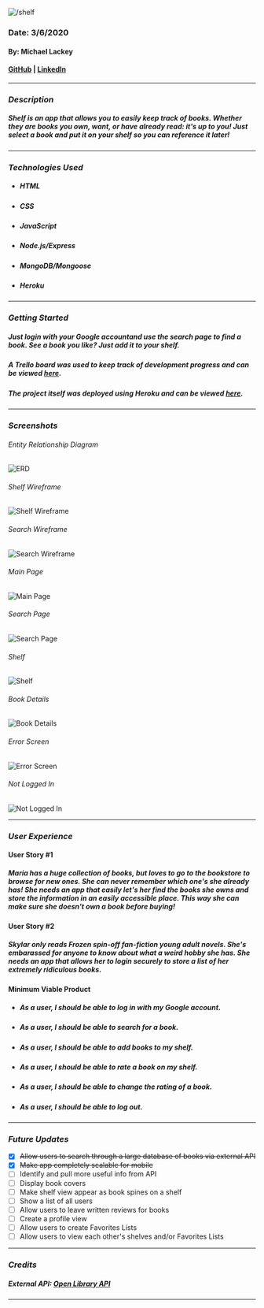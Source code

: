 ![/shelf](public/images/logo.png)

### Date: 3/6/2020

#### By: Michael Lackey
#### [GitHub](https://github.com/mlackey9601) | [LinkedIn](https://www.linkedin.com/in/michaelglackey/)
***

### ***Description***

##### Shelf is an app that allows you to easily keep track of books.  Whether they are books you own, want, or have already read: it's up to you! Just select a book and put it on your shelf so you can reference it later! 
***

### ***Technologies Used***

* ##### HTML
* ##### CSS
* ##### JavaScript
* ##### Node.js/Express
* ##### MongoDB/Mongoose
* ##### Heroku
***

### ***Getting Started***

##### Just login with your Google accountand use the search page to find a book.  See a book you like? Just add it to your shelf.
##### A Trello board was used to keep track of development progress and can be viewed [here](https://trello.com/b/pp3ws0GX/shelf).
##### The project itself was deployed using Heroku and can be viewed [here](https://shelftastic.herokuapp.com/).
***

### ***Screenshots***

###### Entity Relationship Diagram
![ERD](public/images/concept/ERD.png)

###### Shelf Wireframe
![Shelf Wireframe](public/images/concept/wireframe-shelf.png)

###### Search Wireframe
![Search Wireframe](public/images/concept/wireframe-search.png)

###### Main Page
![Main Page](public/images/screenshots/main-page.png)

###### Search Page
![Search Page](public/images/screenshots/search-page.png)

###### Shelf
![Shelf](public/images/screenshots/shelf-page.png)

###### Book Details
![Book Details](public/images/screenshots/book-page.png)

###### Error Screen
![Error Screen](public/images/screenshots/error-page.png)

###### Not Logged In
![Not Logged In](public/images/screenshots/login-page.png)
***

### ***User Experience***

#### User Story #1
##### Maria has a huge collection of books, but loves to go to the bookstore to browse for new ones.  She can never remember which one's she already has! She needs an app that easily let's her find the books she owns and store the information in an easily accessible place.  This way she can make sure she doesn't own a book before buying!
#### User Story #2
##### Skylar only reads Frozen spin-off fan-fiction young adult novels.  She's embarassed for anyone to know about what a weird hobby she has.  She needs an app that allows her to login securely to store a list of her extremely ridiculous books.
#### Minimum Viable Product
* ##### As a user, I should be able to log in with my Google account.
* ##### As a user, I should be able to search for a book.
* ##### As a user, I should be able to add books to my shelf.
* ##### As a user, I should be able to rate a book on my shelf.
* ##### As a user, I should be able to change the rating of a book.
* ##### As a user, I should be able to log out.
***

### ***Future Updates***

- [x] ~~Allow users to search through a large database of books via external API~~
- [x] ~~Make app completely scalable for mobile~~
- [ ] Identify and pull more useful info from API
- [ ] Display book covers
- [ ] Make shelf view appear as book spines on a shelf
- [ ] Show a list of all users
- [ ] Allow users to leave written reviews for books
- [ ] Create a profile view
- [ ] Allow users to create Favorites Lists
- [ ] Allow users to view each other's shelves and/or Favorites Lists
***

### ***Credits***

##### External API: [Open Library API](https://openlibrary.org/dev/docs/api/books)
***